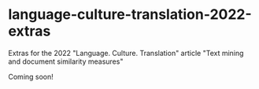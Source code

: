 # language-culture-translation-2022-extras
Extras for the 2022 "Language. Culture. Translation" article "Text mining and document similarity measures"

Coming soon!
